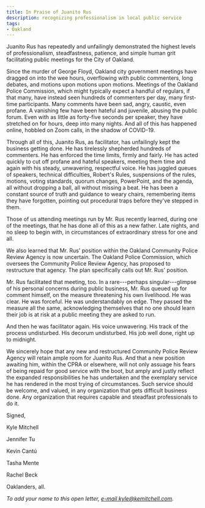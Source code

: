 ```yaml
---
title: In Praise of Juanito Rus
description: recognizing professionalism in local public service
tags:
- Oakland
---
```


Juanito Rus has repeatedly and unfailingly demonstrated the highest levels of professionalism, steadfastness, patience, and simple human grit facilitating public meetings for the City of Oakland.

Since the murder of George Floyd, Oakland city government meetings have dragged on into the wee hours, overflowing with public commenters, long debates, and motions upon motions upon motions.  Meetings of the Oakland Police Commission, which might typically expect a handful of regulars, if that many, have instead seen hundreds of commenters per day, many first-time participants.  Many comments have been sad, angry, caustic, even profane.  A vanishing few have been hateful and juvenile, abusing the public forum.  Even with as little as forty-five seconds per speaker, they have stretched on for hours, deep into many nights.  And all of this has happened online, hobbled on Zoom calls, in the shadow of COVID-19.

Through all of this, Juanito Rus, as facilitator, has unfailingly kept the business getting done.  He has tirelessly shepherded hundreds of commenters.  He has enforced the time limits, firmly and fairly.  He has acted quickly to cut off profane and hateful speakers, meeting them time and again with his steady, unwavering, respectful voice.  He has juggled queues of speakers, technical difficulties, Robert's Rules, suspensions of the rules, motions, voting standards, quorum changes, PowerPoint, and the agenda, all without dropping a ball, all without missing a beat.  He has been a constant source of truth and guidance to weary chairs, remembering items they have forgotten, pointing out procedural traps before they've stepped in them.

Those of us attending meetings run by Mr. Rus recently learned, during one of the meetings, that he has done all of this as a new father.  Late nights, and no sleep to begin with, in circumstances of extraordinary stress for one and all.

We also learned that Mr. Rus' position within the Oakland Community Police Review Agency is now uncertain.  The Oakland Police Commission, which oversees the Community Police Review Agency, has proposed to restructure that agency.  The plan specifically calls out Mr. Rus' position.

Mr. Rus facilitated that meeting, too.  In a rare---perhaps singular---glimpse of his personal concerns during public business, Mr. Rus queued up for comment himself, on the measure threatening his own livelihood.  He was clear.  He was forceful.  He was understandably on edge.  They passed the measure all the same, acknowledging themselves that no one should learn their job is at risk at a public meeting they are asked to run.

And then he was facilitator again.  His voice unwavering.  His track of the process undisturbed.  His decorum undisturbed.  His job well done, right up to midnight.

We sincerely hope that any new and restructured Community Police Review Agency will retain ample room for Juanito Rus.  And that a new position awaiting him, within the CPRA or elsewhere, will not only assuage his fears of being repaid for good service with the boot, but amply and justly reflect the expanded responsibilities he has undertaken and the exemplary service he has rendered in the most trying of circumstances.  Such service should be welcome, and valued, in any organization that gets difficult business done.  Any organization that requires capable and steadfast professionals to do it.

Signed,

Kyle Mitchell

Jennifer Tu

Kevin Cantú

Tasha Mente

Rachel Beck

Oaklanders, all.

_To add your name to this open letter, [e-mail kyle@kemitchell.com](mailto:kyle@kemitchell.com)._
